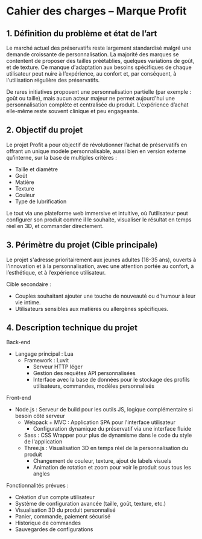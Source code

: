 # Cahier des charges – Marque Profit
## 1. Définition du problème et état de l’art
Le marché actuel des préservatifs reste largement standardisé malgré une demande croissante de personnalisation. La majorité des marques se contentent de proposer des tailles préétablies, quelques variations de goût, et de texture. Ce manque d'adaptation aux besoins spécifiques de chaque utilisateur peut nuire à l’expérience, au confort et, par conséquent, à l'utilisation régulière des préservatifs.

De rares initiatives proposent une personnalisation partielle (par exemple : goût ou taille), mais aucun acteur majeur ne permet aujourd'hui une personnalisation complète et centralisée du produit. L'expérience d’achat elle-même reste souvent clinique et peu engageante.

## 2. Objectif du projet
Le projet Profit a pour objectif de révolutionner l’achat de préservatifs en offrant un unique modèle personnalisable, aussi bien en version externe qu’interne, sur la base de multiples critères :

- Taille et diamètre
- Goût
- Matière
- Texture
- Couleur
- Type de lubrification

Le tout via une plateforme web immersive et intuitive, où l’utilisateur peut configurer son produit comme il le souhaite, visualiser le résultat en temps réel en 3D, et commander directement.

## 3. Périmètre du projet (Cible principale)
Le projet s'adresse prioritairement aux jeunes adultes (18-35 ans), ouverts à l'innovation et à la personnalisation, avec une attention portée au confort, à l’esthétique, et à l’expérience utilisateur.

Cible secondaire :
- Couples souhaitant ajouter une touche de nouveauté ou d'humour à leur vie intime.
- Utilisateurs sensibles aux matières ou allergènes spécifiques.

## 4. Description technique du projet
Back-end
- Langage principal : Lua
  - Framework : Luvit
    - Serveur HTTP léger
    - Gestion des requêtes API personnalisées
    - Interface avec la base de données pour le stockage des profils utilisateurs, commandes, modèles personnalisés

Front-end
- Node.js : Serveur de build pour les outils JS, logique complémentaire si besoin côté serveur
  - Webpack + MVC : Application SPA pour l'interface utilisateur
    - Configuration dynamique du préservatif via une interface fluide
  - Sass : CSS Wrapper pour plus de dynamisme dans le code du style de l'application
  - Three.js : Visualisation 3D en temps réel de la personnalisation du produit
    - Changement de couleur, texture, ajout de labels visuels
    - Animation de rotation et zoom pour voir le produit sous tous les angles

Fonctionnalités prévues :
- Création d’un compte utilisateur
- Système de configuration avancée (taille, goût, texture, etc.)
- Visualisation 3D du produit personnalisé
- Panier, commande, paiement sécurisé
- Historique de commandes
- Sauvegardes de configurations
